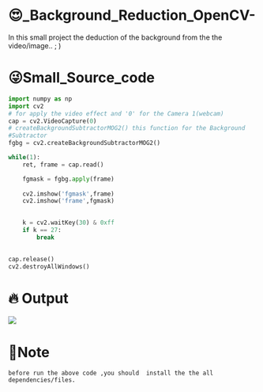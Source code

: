 # :heart_eyes:_Background_Reduction_OpenCV-
In this small project the deduction of the background from the the video/image.. ; )

# :stuck_out_tongue_winking_eye:Small_Source_code
```py
import numpy as np
import cv2
# for apply the video effect and '0' for the Camera 1(webcam)
cap = cv2.VideoCapture(0)
# createBackgroundSubtractorMOG2() this function for the Background
#Subtractor
fgbg = cv2.createBackgroundSubtractorMOG2()

while(1):
    ret, frame = cap.read()

    fgmask = fgbg.apply(frame)
 
    cv2.imshow('fgmask',frame)
    cv2.imshow('frame',fgmask)

    
    k = cv2.waitKey(30) & 0xff
    if k == 27:
        break
    

cap.release()
cv2.destroyAllWindows()
```
# :fire: Output
<img src='https://i.imgur.com/o1sPi5M.png' />


# :notebook:Note
```before run the above code ,you should  install the the all dependencies/files.```


